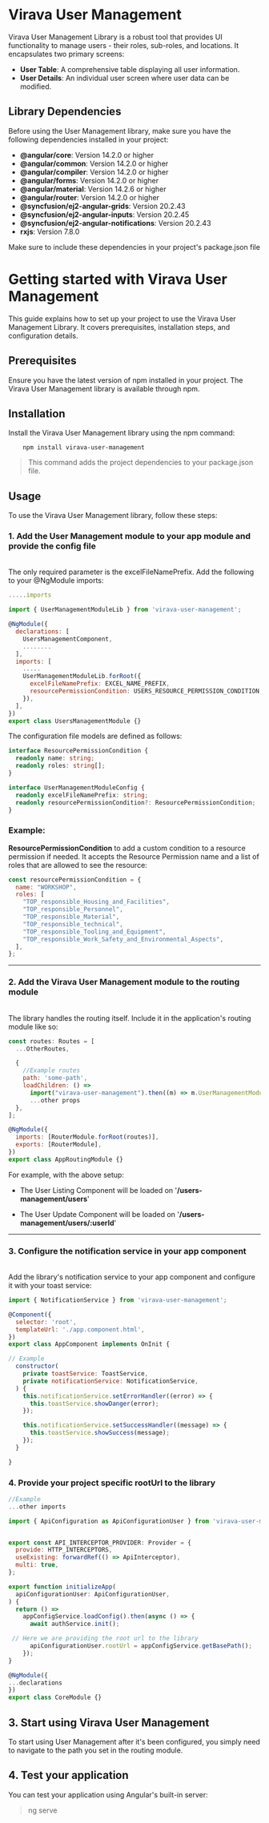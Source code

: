 # Virava User Management

Virava User Management Library is a robust tool that provides UI functionality to manage users - their roles, sub-roles, and locations. It encapsulates two primary screens:

- **User Table**: A comprehensive table displaying all user information.
- **User Details**: An individual user screen where user data can be modified.

## Library Dependencies

Before using the User Management library, make sure you have the following dependencies installed in your project:

- **@angular/core**: Version 14.2.0 or higher
- **@angular/common**: Version 14.2.0 or higher
- **@angular/compiler**: Version 14.2.0 or higher
- **@angular/forms**: Version 14.2.0 or higher
- **@angular/material**: Version 14.2.6 or higher
- **@angular/router**: Version 14.2.0 or higher
- **@syncfusion/ej2-angular-grids**: Version 20.2.43
- **@syncfusion/ej2-angular-inputs**: Version 20.2.45
- **@syncfusion/ej2-angular-notifications**: Version 20.2.43
- **rxjs**: Version 7.8.0

Make sure to include these dependencies in your project's package.json file

# Getting started with Virava User Management

This guide explains how to set up your project to use the Virava User Management Library. It covers prerequisites, installation steps, and configuration details.

## Prerequisites

Ensure you have the latest version of npm installed in your project. The Virava User Management library is available through npm.

## Installation

Install the Virava User Management library using the npm command:

        npm install virava-user-management

> This command adds the project dependencies to your package.json file.

## Usage

To use the Virava User Management library, follow these steps:

### 1. **Add the User Management module to your app module and provide the config file**

<br/>
The only required parameter is the excelFileNamePrefix. Add the following to your @NgModule imports:

```js
.....imports

import { UserManagementModuleLib } from 'virava-user-management';

@NgModule({
  declarations: [
    UsersManagementComponent,
    ........
  ],
  imports: [
    .....
    UserManagementModuleLib.forRoot({
      excelFileNamePrefix: EXCEL_NAME_PREFIX,
      resourcePermissionCondition: USERS_RESOURCE_PERMISSION_CONDITION,
    }),
  ],
})
export class UsersManagementModule {}
```

The configuration file models are defined as follows:

```ts
interface ResourcePermissionCondition {
  readonly name: string;
  readonly roles: string[];
}

interface UserManagementModuleConfig {
  readonly excelFileNamePrefix: string;
  readonly resourcePermissionCondition?: ResourcePermissionCondition;
}
```

### **Example:**

**ResourcePermissionCondition** to add a custom condition to a resource permission if needed. It accepts the Resource Permission name and a list of roles that are allowed to see the resource:

```js
const resourcePermissionCondition = {
  name: "WORKSHOP",
  roles: [
    "TOP_responsible_Housing_and_Facilities",
    "TOP_responsible_Personnel",
    "TOP_responsible_Material",
    "TOP_responsible_technical",
    "TOP_responsible_Tooling_and_Equipment",
    "TOP_responsible_Work_Safety_and_Environmental_Aspects",
  ],
};
```

---

### 2. Add the Virava User Management module to the routing module

<br/>
The library handles the routing itself. Include it in the application's routing module like so:

```js
const routes: Routes = [
  ...OtherRoutes,

  {
    //Example routes
    path: 'some-path',
    loadChildren: () =>
      import("virava-user-management").then((m) => m.UserManagementModuleLib),
      ...other props
  },
];

@NgModule({
  imports: [RouterModule.forRoot(routes)],
  exports: [RouterModule],
})
export class AppRoutingModule {}
```

For example, with the above setup:

- The User Listing Component will be loaded on '**/users-management/users**'

- The User Update Component will be loaded on '**/users-management/users/:userId**'

---

### 3. Configure the notification service in your app component

<br/>
Add the library's notification service to your app component and configure it with your toast service:

```javascript
import { NotificationService } from 'virava-user-management';

@Component({
  selector: 'root',
  templateUrl: './app.component.html',
})
export class AppComponent implements OnInit {

// Example
  constructor(
    private toastService: ToastService,
    private notificationService: NotificationService,
  ) {
    this.notificationService.setErrorHandler((error) => {
      this.toastService.showDanger(error);
    });

    this.notificationService.setSuccessHandler((message) => {
      this.toastService.showSuccess(message);
    });
  }

}
```

### 4. Provide your project specific rootUrl to the library

```javascript
//Example
...other imports

import { ApiConfiguration as ApiConfigurationUser } from 'virava-user-management';


export const API_INTERCEPTOR_PROVIDER: Provider = {
  provide: HTTP_INTERCEPTORS,
  useExisting: forwardRef(() => ApiInterceptor),
  multi: true,
};

export function initializeApp(
  apiConfigurationUser: ApiConfigurationUser,
) {
  return () =>
    appConfigService.loadConfig().then(async () => {
      await authService.init();

 // Here we are providing the root url to the library
      apiConfigurationUser.rootUrl = appConfigService.getBasePath();
    });
}

@NgModule({
...declarations
})
export class CoreModule {}


```

## 3. Start using Virava User Management

To start using User Management after it's been configured, you simply need to navigate to the path you set in the routing module.

## 4. Test your application

You can test your application using Angular's built-in server:

> ng serve
